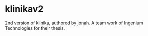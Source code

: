 klinikav2
=========

2nd version of klinika, authored by jonah. A team work of Ingenium Technologies for their thesis.
